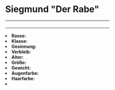 # Siegmund "Der Rabe"

<primary-label ref="player"/>

<secondary-label ref="faergria"/>

<table>
<tr><td>
<p>
</p>

</td><td width="300">
<!-- Edit here -->
<img src="siegmund.jpg" alt="" />
</td></tr>
</table>

<procedure title="Allgemeine Informationen">
<list columns="3">
<li><b>Rasse:</b> <a href="Folks.md" anchor=""></a></li>
<li><b>Klasse:</b> </li>
<li><b>Gesinnung:</b> </li>
<li><b>Verbleib:</b> </li>
</list>
</procedure>

<procedure title="Aussehen">
<list columns="3">
<li><b>Alter:</b> </li>
<li><b>Größe:</b> </li>
<li><b>Gewicht:</b> </li>
<li><b>Augenfarbe:</b> </li>
<li><b>Haarfarbe:</b> </li>
</list>
</procedure>

<procedure title="Beziehungen">
<list columns="3">
<li></li>
</list>
</procedure>

<!--
## Notizen

- **Ziele:** 
- **Geheimnisse:** 
-->